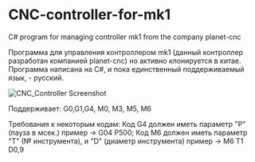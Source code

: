 ﻿# CNC-controller-for-mk1
C# program for managing controller mk1 from the company planet-cnc

Программа для управления контроллером mk1 (данный контроллер разработан компанией planet-cnc) но активно клонируется в китае.
Программа написана на C#, и пока единственный поддерживаемый язык, - русский.

![CNC_Controller Screenshot](https://github.com/selenur/CNC-controller-for-mk1/blob/master/cnc.PNG?raw=true)

Поддерживает: G0,G1,G4, M0, M3, M5, M6

Требования к некоторым кодам:
Код G4 должен иметь параметр "P" (пауза в мсек.) пример -> G04 P500;
Код M6 должен иметь параметр "T" (№ инструмента), и "D" (диаметр инструмента) пример -> M6 T1 D0,9
 